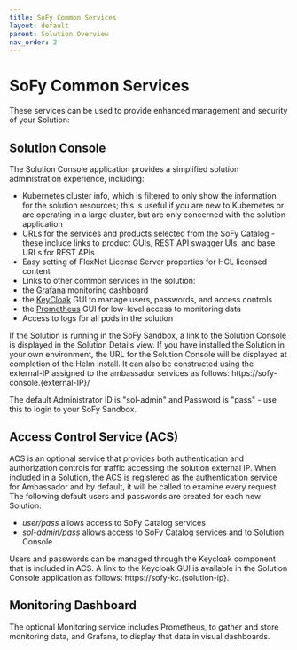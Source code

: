 ```yaml
---
title: SoFy Common Services
layout: default
parent: Solution Overview
nav_order: 2
---
```


# **SoFy Common Services**

These services can be used to provide enhanced management and security of your Solution:

## **Solution Console**
The Solution Console  application provides a simplified solution administration experience, including:
*	Kubernetes cluster info, which is filtered to only show the information for the solution resources; this is useful if you are new to Kubernetes or are operating in a large cluster, but are only concerned with the solution application
*	URLs for the services and products selected from the SoFy Catalog - these include links to product GUIs, REST API swagger UIs, and base URLs for REST APIs
*	Easy setting of FlexNet License Server properties for HCL licensed content
*	Links to other common services in the solution:
  * the [Grafana](https://grafana.com/) monitoring dashboard
  * the [KeyCloak](https://www.keycloak.org/) GUI to manage users, passwords, and access controls
  * the [Prometheus](https://prometheus.io/) GUI for low-level access to monitoring data
* Access to logs for all pods in the solution

If the Solution is running in the SoFy Sandbox, a link to the Solution Console is displayed in the Solution Details view.
If you have installed the Solution in your own environment, the URL for the Solution Console will be displayed at completion of the Helm install. It can also be constructed using the external-IP assigned to the ambassador services as follows: h<span>ttps://sofy-console.{external-IP}/

The default Administrator ID is "sol-admin" and Password is "pass" - use this to login to your SoFy Sandbox.


## **Access Control Service (ACS)**
ACS is an optional service that provides both authentication and authorization controls for traffic accessing the solution external IP. When included in a Solution, the ACS is registered as the authentication service for Ambassador and by default, it will be called to examine every request. The following default users and passwords are created for each new Solution:

* *user/pass* allows access to SoFy Catalog services
* *sol-admin/pass* allows access to SoFy Catalog services and to Solution Console 

Users and passwords can be managed through the Keycloak component that is included in ACS. A link to the Keycloak GUI is available in the Solution Console  application as follows: h<span>ttps://sofy-kc.{solution-ip}.

## **Monitoring Dashboard**

The optional Monitoring service includes Prometheus, to gather and store monitoring data, and Grafana, to display that data in visual dashboards.
